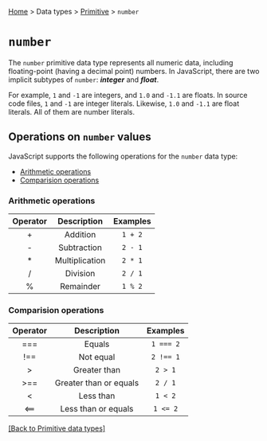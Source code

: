 [Home](../../README.md#playing-with-javascript-and-nodejs) > Data types > [Primitive](primitive-types.md) > `number` 

# `number`

The `number` primitive data type represents all numeric data, including floating-point (having a decimal point) numbers. In JavaScript, there are two implicit subtypes of `number`: ***integer*** and ***float***. 

For example, `1` and `-1` are integers, and `1.0` and `-1.1` are floats. In source code files, `1` and  `-1` are integer literals. Likewise, `1.0` and `-1.1` are float literals. All of them are number literals.

## Operations on `number` values

JavaScript supports the following operations for the `number` data type:

- [Arithmetic operations](#arithmetic-operations)
- [Comparision operations](#comparision-operations)

### Arithmetic operations

|Operator|Description   |Examples|
|:------:|:------------:|:------:|
| +      |Addition      |`1 + 2` |
| -      |Subtraction   |`2 - 1` |
| *      |Multiplication|`2 * 1` |
| /      |Division      |`2 / 1` |
| %      |Remainder     |`1 % 2` |

### Comparision operations

|Operator|Description           |Examples |
|:------:|:--------------------:|:-------:|
| ===    |Equals                |`1 === 2`|
| !==    |Not equal             |`2 !== 1`|
| >      |Greater than          |`2 > 1`  |
| >==    |Greater than or equals|`2 / 1`  |
| <      |Less than             |`1 < 2`  |
| <==    |Less than or equals   |`1 <= 2` |

[[Back to Primitive data types]](primitive-types.md)